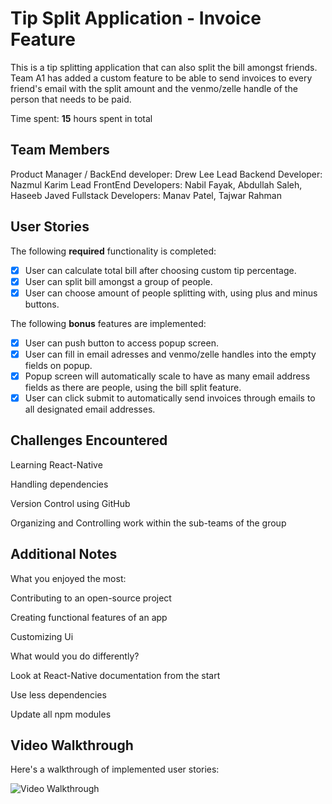 # Tip Split Application - Invoice Feature

This is a tip splitting application that can also split the bill amongst friends. Team A1 has added a custom feature to be able to send invoices to every friend's email with the split amount and the venmo/zelle handle of the person that needs to be paid.

Time spent: **15** hours spent in total

## Team Members

Product Manager / BackEnd developer: Drew Lee
Lead Backend Developer: Nazmul Karim
Lead FrontEnd Developers: Nabil Fayak, Abdullah Saleh, Haseeb Javed
Fullstack Developers: Manav Patel, Tajwar Rahman

## User Stories

The following **required** functionality is completed:

- [x] User can calculate total bill after choosing custom tip percentage.
- [x] User can split bill amongst a group of people.
- [x] User can choose amount of people splitting with, using plus and minus buttons.

The following **bonus** features are implemented:

- [x] User can push button to access popup screen. 
- [x] User can fill in email adresses and venmo/zelle handles into the empty fields on popup. 
- [x] Popup screen will automatically scale to have as many email address fields as there are people, using the bill split feature. 
- [x] User can click submit to automatically send invoices through emails to all designated email addresses. 

## Challenges Encountered

Learning React-Native

Handling dependencies

Version Control using GitHub

Organizing and Controlling work within the sub-teams of the group

## Additional Notes

What you enjoyed the most:

Contributing to an open-source project

Creating functional features of an app

Customizing Ui

What would you do differently?

Look at React-Native documentation from the start

Use less dependencies

Update all npm modules

## Video Walkthrough

Here's a walkthrough of implemented user stories:

<img src='http://g.recordit.co/bBjm1el7Xq.gif' title='Video Walkthrough' width='' alt='Video Walkthrough' />
